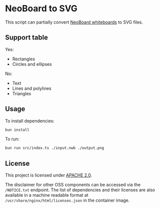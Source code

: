 # NeoBoard to SVG

This script can partially convert [NeoBoard whiteboards](https://neoboard.io/) to SVG files.

## Support table

Yes:
- Rectangles
- Circles and ellipses

No:
- Text
- Lines and polylines
- Triangles

## Usage

To install dependencies:

```bash
bun install
```

To run:

```bash
bun run src/index.ts ./input.nwb ./output.png
```

## License

This project is licensed under [APACHE 2.0](./LICENSE).

The disclaimer for other OSS components can be accessed via the `/NOTICE.txt` endpoint.
The list of dependencies and their licenses are also available in a machine readable format at `/usr/share/nginx/html/licenses.json` in the container image.
